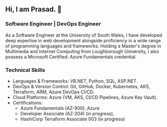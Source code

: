 
## Hi, I am Prasad. 👋
### Software Engineer | DevOps Engineer  
As a Software Engineer at the University of South Wales, I have developed deep expertise in web development alongside proficiency in a wide range of programming languages and frameworks. Holding a Master's degree in Multimedia and Internet Computing from Loughborough University, I also possess a Microsoft Certified: Azure Fundamentals credential.

### Technical Skills
  - Languages & Frameworks: VB.NET, Python, SQL, ASP.NET.
  - DevOps & Version Control: Git, GitHub, Docker, Kubernetes, AKS, Terraform, ARM, Azure DevOps CI/CD.
  - Cloud Platforms: Azure (VM, AKS, CI/CD Pipelines, Azure Key Vault).
  - Certifications:
      - Azure Fundamentals (AZ-900), Azure 
      - Developer Associate (AZ-204) (in progress), 
      - HashiCorp Terraform Associate 003 (in progress)
                
               

<!--
**prasadf/prasadf** is a ✨ _special_ ✨ repository because its `README.md` (this file) appears on your GitHub profile.
[DevOps Future](2430a259-platform-1024x576.jpg)
Here are some ideas to get you started:

- 🔭 I’m currently working on ...
- 🌱 I’m currently learning ...
- 👯 I’m looking to collaborate on ...
- 🤔 I’m looking for help with ...
- 💬 Ask me about ...
- 📫 How to reach me: ...
- 😄 Pronouns: ...
- ⚡ Fun fact: ...
-->
